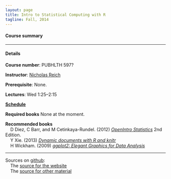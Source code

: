 ```yaml
---
layout: page
title: Intro to Statistical Computing with R
tagline: Fall, 2014
---
```



#### Course summary


---

#### Details

**Course number**: PUBHLTH 597? 

**Instructor**: [Nicholas Reich](http://people.umass.edu/nick)

<!--**Office hours**: Wed 9&ndash;10-->

**Prerequisite**: None.

**Lectures**: Wed 1:25&ndash;2:15

**[Schedule](pages/schedule.html)**

<!--**[Resources and further reading](pages/resources.html)** -->

**Required books** 
None at the moment.

**Recommended books** <br>
&nbsp; &nbsp; D Diez, C Barr, and M Cetinkaya-Rundel. (2012) _[OpenIntro Statistics](http://www.openintro.org/stat/index.php)_ 2nd Edition. <br>
&nbsp; &nbsp; Y Xie. (2013) _[Dynamic documents with R and knitr](http://www.amazon.com/exec/obidos/ASIN/1482203537/7210-20)_<br>
&nbsp; &nbsp; H Wickham. (2009) _[ggplot2: Elegant Graphics for Data Analysis](http://www.amazon.com/ggplot2-Elegant-Graphics-Data-Analysis/dp/0387981403/)_


---

Sources on [github](http://github.com):<br>
&nbsp; &nbsp; The [source for the website](https://github.com/nickreich/statComp2014/tree/tree/gh-pages) <br>
&nbsp; &nbsp; The [source for other material](https://github.com/nickreich/statComp2014/tree/master)
